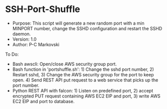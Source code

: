 # SSH-Port-Shuffle
- Purpose: This script will generate a new random port with a min MINPORT number, change the SSHD configuration and restart the SSHD daemon.
- Version: 1.0
- Author: P-C Markovski

To Do:
- Bash awscli: Open/close AWS security group port.
- Bash function in 'portshuffle.sh': 1) Change the sshd port number, 2) Restart sshd, 3) Change the AWS security group for the port to keep open. 4) Send REST API put request to a web service that picks up the port number.
- Python REST API with falcon: 1) Listen on predefined port, 2) accept encrypted PUT request containing AWS EC2 EIP and port, 3) write AWS EC2 EIP and port to database.
